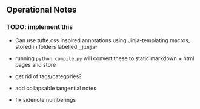 ## Operational Notes

### TODO: implement this
- Can use tufte.css inspired annotations using Jinja-templating macros, stored in folders labelled `_jinja*`
- running `python compile.py` will convert these to static markdown + html pages and store

- get rid of tags/categories?
- add collapsable tangential notes
- fix sidenote numberings